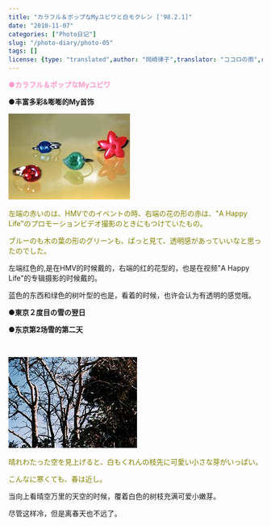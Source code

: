 ```yaml
---
title: "カラフル＆ポップなMyユビワと白モクレン ['98.2.1]"
date: "2010-11-07"
categories: ["Photo日记"]
slug: "/photo-diary/photo-05"
tags: []
license: {type: "translated",author: "岡崎律子",translator: "ココロの雨",reproduced-url: "http://love.life.coocan.jp/photo/photo5.html",reproduced-website: "岡崎律子Book"}
---
```


<span style="color: #ff99cc;"><strong>●カラフル＆ポップなMyユビワ</strong></span>  

  
**●丰富多彩&嘭嘭的My首饰**  

  
[![](./images/myring.jpg "myring")](./images/myring.jpg)  

  
<span style="color: #808000;">左端の赤いのは、HMVでのイベントの時、右端の花の形の赤は、"A Happy Life"のプロモーションビデオ撮影のときにもつけていたもの。</span>  

  
<span style="color: #808000;">ブルーのも木の葉の形のグリーンも、ぱっと見て、透明感があっていいなと思ったのでした。</span>  

  
左端红色的,是在HMV的时候戴的，右端的红的花型的，也是在视频"A Happy Life"的专辑摄影的时候戴的。  

  
蓝色的东西和绿色的树叶型的也是，看着的时候，也许会认为有透明的感觉哦。  

  
**●東京２度目の雪の翌日**  

  
**●东京第2场雪的第二天**  

  
   

  
[![](./images/magnolia.jpg "magnolia")](./images/magnolia.jpg)  

  
<span style="color: #808000;">晴れわたった空を見上げると、白もくれんの枝先に可愛い小さな芽がいっぱい。</span>  

  
<span style="color: #808000;">こんなに寒くても、春は近し。</span>  

  
当向上看晴空万里的天空的时候，覆着白色的树枝充满可爱小嫩芽。  

  
尽管这样冷，但是离春天也不远了。
